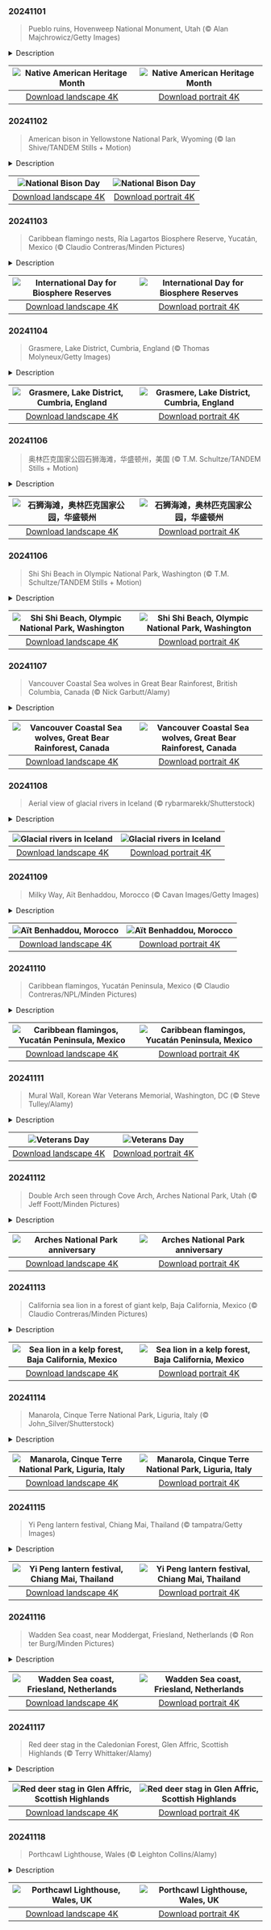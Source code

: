 

### 20241101

> Pueblo ruins, Hovenweep National Monument, Utah (© Alan Majchrowicz/Getty Images)

<details>
<summary>Description</summary>

> Today marks the start of Native American Heritage Month. Throughout November, we honor the history, traditions, stories, and languages of Native Peoples. The Indigenous Peoples of North America have played a significant role in shaping our country, including the food we eat and the medicines that heal us. In addition to being a celebration, this month is also a time to reflect on the issues that Native Peoples face, including civil and voting rights, land access, and education.
> 
> An important part of Native American heritage is the legacy that Indigenous Peoples have left on the landscape. One such place is Hovenweep National Monument on the Utah-Colorado border. Ancestral Pueblo people built the structures seen in today's image between 1200 and 1300 CE. All across Hovenweep are dwellings and circular and square towers. Although the purpose of these towers remains uncertain, they could have been used for defense, observing the stars, storing grain, or a combination of all of these. Here, the enduring legacy of America's Indigenous Peoples can still be felt.
> 
> 

</details>

| ![Native American Heritage Month](https://cn.bing.com/th?id=OHR.HovenweepRuins_EN-US3883549583_UHD.jpg&pid=hp&w=400&h=224&rs=1&c=4) | ![Native American Heritage Month](https://cn.bing.com/th?id=OHR.HovenweepRuins_EN-US3883549583_1080x1920.jpg&pid=hp&w=155&h=315&rs=1&c=4) |
|:---------:|:---------:|
| [Download landscape 4K](https://cn.bing.com/th?id=OHR.HovenweepRuins_EN-US3883549583_UHD.jpg) | [Download portrait 4K](https://cn.bing.com/th?id=OHR.HovenweepRuins_EN-US3883549583_1080x1920.jpg) |

### 20241102

> American bison in Yellowstone National Park, Wyoming (© Ian Shive/TANDEM Stills + Motion)

<details>
<summary>Description</summary>

> Once upon a time, in the boundless grasslands of North America, there roamed creatures of great strength and majesty—the American bison. These animals were a key part of life for many Native American tribes, providing food, clothing, and tools. Their population dwindled perilously low in the late 1800s, falling from as many as 60 million to fewer than 1,000 due to excessive hunting and disease. Enter a group of conservationists, ranchers, and Native Americans who stepped in to save the species. Now, over 500,000 bison roam again, many in protected areas like Yellowstone National Park, featured in today's image. Today, on National Bison Day, observed every first Saturday in November, we honor these noble creatures—a testament to the American spirit and the monumental conservation efforts to save them.
> 
> It's no wonder the bison was officially named the national mammal in 2016. From the buffalo nickel to state flags, they are a deeply embedded symbol in American culture. Bison are North America's largest mammals, and they have been introduced as far away as Russia. While the bison has made a heroic recovery, the story isn't over. These animals still face challenges, including habitat loss and hunting.
> 
> 

</details>

| ![National Bison Day](https://cn.bing.com/th?id=OHR.BisonYellowstone_EN-US4259322652_UHD.jpg&pid=hp&w=400&h=224&rs=1&c=4) | ![National Bison Day](https://cn.bing.com/th?id=OHR.BisonYellowstone_EN-US4259322652_1080x1920.jpg&pid=hp&w=155&h=315&rs=1&c=4) |
|:---------:|:---------:|
| [Download landscape 4K](https://cn.bing.com/th?id=OHR.BisonYellowstone_EN-US4259322652_UHD.jpg) | [Download portrait 4K](https://cn.bing.com/th?id=OHR.BisonYellowstone_EN-US4259322652_1080x1920.jpg) |

### 20241103

> Caribbean flamingo nests, Ría Lagartos Biosphere Reserve, Yucatán, Mexico (© Claudio Contreras/Minden Pictures)

<details>
<summary>Description</summary>

> Today is the International Day for Biosphere Reserves. Biosphere reserves may sound like a mouthful, but they're essentially nature's sweet spots— biodiverse places that are home to a huge variety of life. These reserves, recognized by UNESCO, keep ecosystems healthy, protect endangered species, and help regulate climate through forests, wetlands, and other crucial habitats. There are 759 biosphere reserves across 136 countries. From the lush greenery of the Sundarbans in India to the vast expanses of the Great Sandy Biosphere Reserve in Australia, each reserve is unique.
> 
> Let's visit another—the Ría Lagartos Biosphere Reserve in Yucatán, Mexico, a UNESCO-protected sanctuary since 2004. Its forests and savannas cradle over 550 vertebrate species, including 142 species found only here. There are over 400 bird species in this reserve, including a large population of flamingos whose nests are seen in today's image. Biosphere reserves are all about balance, and Ría Lagartos is a prime example. Fishing, ecotourism, and even salt production are done in ways that respect the environment.
> 
> 

</details>

| ![International Day for Biosphere Reserves](https://cn.bing.com/th?id=OHR.YucatanBiosphere_EN-US4019968428_UHD.jpg&pid=hp&w=400&h=224&rs=1&c=4) | ![International Day for Biosphere Reserves](https://cn.bing.com/th?id=OHR.YucatanBiosphere_EN-US4019968428_1080x1920.jpg&pid=hp&w=155&h=315&rs=1&c=4) |
|:---------:|:---------:|
| [Download landscape 4K](https://cn.bing.com/th?id=OHR.YucatanBiosphere_EN-US4019968428_UHD.jpg) | [Download portrait 4K](https://cn.bing.com/th?id=OHR.YucatanBiosphere_EN-US4019968428_1080x1920.jpg) |

### 20241104

> Grasmere, Lake District, Cumbria, England (© Thomas Molyneux/Getty Images)

<details>
<summary>Description</summary>

> A place where poetry, history, and nature blend—welcome to Grasmere in England's Lake District. The village was once the cherished residence of the celebrated poet William Wordsworth, who described Grasmere, with its valley and lake of the same name, as 'the loveliest spot that man hath found.' Here, visitors are greeted by old cottages and homes built from local bluish-green slate. Dove Cottage, Wordsworth's humble abode from 1799 to 1808, and the adjacent museum offer a dive into the poet's life. His later residence, Rydal Mount, continues the story just a short journey away. The heart of the village is St. Oswald's Church, which dates to the 13th century and is Wordsworth's final resting place. Not far from the church, the aroma of the renowned Grasmere Gingerbread, made from a secret recipe, will set visitors' mouths watering.
> 
> 
> 
> 

</details>

| ![Grasmere, Lake District, Cumbria, England](https://cn.bing.com/th?id=OHR.CumbriaAutumn_EN-US4102686749_UHD.jpg&pid=hp&w=400&h=224&rs=1&c=4) | ![Grasmere, Lake District, Cumbria, England](https://cn.bing.com/th?id=OHR.CumbriaAutumn_EN-US4102686749_1080x1920.jpg&pid=hp&w=155&h=315&rs=1&c=4) |
|:---------:|:---------:|
| [Download landscape 4K](https://cn.bing.com/th?id=OHR.CumbriaAutumn_EN-US4102686749_UHD.jpg) | [Download portrait 4K](https://cn.bing.com/th?id=OHR.CumbriaAutumn_EN-US4102686749_1080x1920.jpg) |

### 20241106

> 奥林匹克国家公园石狮海滩，华盛顿州，美国 (© T.M. Schultze/TANDEM Stills + Motion)

<details>
<summary>Description</summary>

> 奥林匹克国家公园始建于1938年，是一处未受污染的荒野胜地。该公园位于华盛顿州奥林匹克半岛，占地近1,440平方英里。从冰川覆盖的高山到温带雨林，这里的生态系统如迷宫般错综复杂，既是野生动物的家园，也是探险家和历史爱好者的度假胜地。公园内的石狮海滩宁静美丽，太平洋的浪花拍打着海蚀柱和沙岸，正如今天的图片所示。这个国家公园被认定为国际生物圈保护区，拥有600英里长的小径，徒步旅行者可以沿着海岸线徒步跋涉，在“拱门点”观赏海滩的海拱门。游客可以近距离观赏奥林匹斯山，这里有红胸䴓、冬鹪鹩和斑点猫头鹰等300多种鸟类。观赏完美景后，游客还可以在新月湖中畅游一番。阿拉瓦角以北的沿海荒野地区，包括那里的海滩，2000多年来一直是太平洋西北海岸马卡部落的家园，游客可以在附近的马卡保留地了解其文化。
> 
> 
> 
> 

</details>

| ![石狮海滩，奥林匹克国家公园，华盛顿州](https://cn.bing.com/th?id=OHR.ShiShiBeach_ZH-CN8685799566_UHD.jpg&pid=hp&w=400&h=224&rs=1&c=4) | ![石狮海滩，奥林匹克国家公园，华盛顿州](https://cn.bing.com/th?id=OHR.ShiShiBeach_ZH-CN8685799566_1080x1920.jpg&pid=hp&w=155&h=315&rs=1&c=4) |
|:---------:|:---------:|
| [Download landscape 4K](https://cn.bing.com/th?id=OHR.ShiShiBeach_ZH-CN8685799566_UHD.jpg) | [Download portrait 4K](https://cn.bing.com/th?id=OHR.ShiShiBeach_ZH-CN8685799566_1080x1920.jpg) |

### 20241106

> Shi Shi Beach in Olympic National Park, Washington (© T.M. Schultze/TANDEM Stills + Motion)

<details>
<summary>Description</summary>

> Olympic National Park, established in 1938, offers an escape into unspoiled wilderness. It covers nearly 1,440 square miles on Washington's Olympic Peninsula. With a labyrinth of ecosystems that range from glacier-capped mountains to temperate rainforests, the park is a home for wildlife and an International Biosphere Reserve. Within it lies Shi Shi Beach, a serene stretch where the Pacific laps against sea stacks and sandy shores, as seen in today's image.
> 
> From here, you can follow one of the park's many trails and trek along the coast to see the beach's sea arch at Point of the Arches, an outcrop that has over 30 sea stacks, columns of rock rising from the beach. Within the park, visitors can get a closer look at Mount Olympus, spot over 300 bird species like red-breasted nuthatches, winter wrens, and spotted owls. They can also take a refreshing swim in Lake Crescent. The coastal wilderness area north of Cape Alava, including Shi Shi Beach, has been home to the Makah Tribe of the Pacific Northwest Coast for over 2,000 years. Visitors can gain an insight into their culture at the nearby Makah Reservation.
> 
> 

</details>

| ![Shi Shi Beach, Olympic National Park, Washington](https://cn.bing.com/th?id=OHR.ShiShiBeach_EN-US4231457607_UHD.jpg&pid=hp&w=400&h=224&rs=1&c=4) | ![Shi Shi Beach, Olympic National Park, Washington](https://cn.bing.com/th?id=OHR.ShiShiBeach_EN-US4231457607_1080x1920.jpg&pid=hp&w=155&h=315&rs=1&c=4) |
|:---------:|:---------:|
| [Download landscape 4K](https://cn.bing.com/th?id=OHR.ShiShiBeach_EN-US4231457607_UHD.jpg) | [Download portrait 4K](https://cn.bing.com/th?id=OHR.ShiShiBeach_EN-US4231457607_1080x1920.jpg) |

### 20241107

> Vancouver Coastal Sea wolves in Great Bear Rainforest, British Columbia, Canada (© Nick Garbutt/Alamy)

<details>
<summary>Description</summary>

> Amidst the mist-covered cedars and Sitka spruces of Canada's Great Bear Rainforest, the Vancouver Coastal Sea wolf roams free. These canines thrive in this ecosystem in British Columbia, which stretches from the north of Vancouver Island to the Alaskan border. This unique subspecies of the gray wolf is specific to the region and leads a semi-aquatic lifestyle, swimming between islands in search of food. Unlike other wolf species, they have a marine-based diet, consisting of fish, clams, mussels, crabs, otters, and seals. These animals live in packs, communicating with each other through growls, barks, and whines, so they're often heard before they are seen.
> 
> 
> 
> 

</details>

| ![Vancouver Coastal Sea wolves, Great Bear Rainforest, Canada](https://cn.bing.com/th?id=OHR.CanadaWolves_EN-US4285635290_UHD.jpg&pid=hp&w=400&h=224&rs=1&c=4) | ![Vancouver Coastal Sea wolves, Great Bear Rainforest, Canada](https://cn.bing.com/th?id=OHR.CanadaWolves_EN-US4285635290_1080x1920.jpg&pid=hp&w=155&h=315&rs=1&c=4) |
|:---------:|:---------:|
| [Download landscape 4K](https://cn.bing.com/th?id=OHR.CanadaWolves_EN-US4285635290_UHD.jpg) | [Download portrait 4K](https://cn.bing.com/th?id=OHR.CanadaWolves_EN-US4285635290_1080x1920.jpg) |

### 20241108

> Aerial view of glacial rivers in Iceland (© rybarmarekk/Shutterstock)

<details>
<summary>Description</summary>

> Iceland's glacial rivers have shaped the landscape here in the land of fire and ice over thousands of years. The rivers seen in today's image are formed from the meltwater of vast glaciers like Vatnajökull, Langjökull, and Hofsjökull. Vatnajökull, the largest ice cap in Iceland, covers over 3,000 square miles—approximately 10% of the country's landmass. As the glaciers melt, the water carries fine sediments, creating a braided river system with a milky appearance that contrasts with the earthy tones of the volcanic terrain. Every spring and summer, the rivers swell with seasonal meltwater, continually shaping and reshaping the land. Aerial views reveal their intricate patterns, interwoven across the terrain toward the North Atlantic Ocean. The water also powers hydroelectric power stations, reinforcing Iceland's status as a leader in sustainable energy.
> 
> 
> 
> 

</details>

| ![Glacial rivers in Iceland](https://cn.bing.com/th?id=OHR.GlacialRivers_EN-US4356459123_UHD.jpg&pid=hp&w=400&h=224&rs=1&c=4) | ![Glacial rivers in Iceland](https://cn.bing.com/th?id=OHR.GlacialRivers_EN-US4356459123_1080x1920.jpg&pid=hp&w=155&h=315&rs=1&c=4) |
|:---------:|:---------:|
| [Download landscape 4K](https://cn.bing.com/th?id=OHR.GlacialRivers_EN-US4356459123_UHD.jpg) | [Download portrait 4K](https://cn.bing.com/th?id=OHR.GlacialRivers_EN-US4356459123_1080x1920.jpg) |

### 20241109

> Milky Way, Aït Benhaddou, Morocco (© Cavan Images/Getty Images)

<details>
<summary>Description</summary>

> Get ready for a starry Moroccan night! Stargazing here is truly magical, as the vast skies and minimal light pollution transform each evening into a dazzling display. Every star you see is part of our galaxy, the Milky Way, which appears as a creamy band of light in the darkest skies. In today's image, you can see this cosmic beauty glowing over Aït Benhaddou, a historic fortified village known as a ksar, in the Ouarzazate province of Morocco. This site was first fortified in the 11th century. It was a key stop on the ancient caravan trade route connecting the Sahara and the city of Marrakesh. Perched on a hillside by the Ounila River, this village is a cluster of buildings encircled by a protective wall, complete with towers and a gate.
> 
> The earthen clay architecture here, built from rammed earth, adobe, and wood, showcases traditional craftsmanship. This UNESCO World Heritage Site is celebrated for its authenticity and is known for preserving conventional building techniques and avoiding modern concrete.
> 
> 

</details>

| ![Aït Benhaddou, Morocco](https://cn.bing.com/th?id=OHR.MoroccoMilkyWay_EN-US4411505209_UHD.jpg&pid=hp&w=400&h=224&rs=1&c=4) | ![Aït Benhaddou, Morocco](https://cn.bing.com/th?id=OHR.MoroccoMilkyWay_EN-US4411505209_1080x1920.jpg&pid=hp&w=155&h=315&rs=1&c=4) |
|:---------:|:---------:|
| [Download landscape 4K](https://cn.bing.com/th?id=OHR.MoroccoMilkyWay_EN-US4411505209_UHD.jpg) | [Download portrait 4K](https://cn.bing.com/th?id=OHR.MoroccoMilkyWay_EN-US4411505209_1080x1920.jpg) |

### 20241110

> Caribbean flamingos, Yucatán Peninsula, Mexico (© Claudio Contreras/NPL/Minden Pictures)

<details>
<summary>Description</summary>

> Ever seen a group of flamingos take to the skies? If you have, there's a good chance they were Caribbean flamingos, also known as American flamingos, as seen in Yucatán Peninsula, Mexico, in today's image. Flamingos are referred to as a flamboyance when in a group, but they can also be called a stand, colony, or pat. The Caribbean flamingo is the largest flamingo species in the Americas and the only one native to North America. These vibrant birds are typically found around brackish and saltwater areas, like marshes, estuaries, and along coastlines. Because of their pink color, they're often confused with roseate spoonbills. However, their long necks and bent bills distinguish them from other wading birds like the great blue heron and wood stork.
> 
> Found across regions like the southeastern United States, northern South America, the Galápagos Islands, and Mexico's Yucatán Peninsula, Caribbean flamingos are well adapted for short migrations in search of food. Using long legs and webbed feet, they hunt shallow waters for shrimp, crustaceans, mollusks, fish, and algae. Their habitats are increasingly threatened by coastal development, pollution, and rising sea levels, putting their population at risk. Yet, Caribbean flamingos still amaze us when they soar gracefully through the skies.
> 
> 

</details>

| ![Caribbean flamingos, Yucatán Peninsula, Mexico](https://cn.bing.com/th?id=OHR.YucatanFlamingos_EN-US4470232432_UHD.jpg&pid=hp&w=400&h=224&rs=1&c=4) | ![Caribbean flamingos, Yucatán Peninsula, Mexico](https://cn.bing.com/th?id=OHR.YucatanFlamingos_EN-US4470232432_1080x1920.jpg&pid=hp&w=155&h=315&rs=1&c=4) |
|:---------:|:---------:|
| [Download landscape 4K](https://cn.bing.com/th?id=OHR.YucatanFlamingos_EN-US4470232432_UHD.jpg) | [Download portrait 4K](https://cn.bing.com/th?id=OHR.YucatanFlamingos_EN-US4470232432_1080x1920.jpg) |

### 20241111

> Mural Wall, Korean War Veterans Memorial, Washington, DC (© Steve Tulley/Alamy)

<details>
<summary>Description</summary>

> Freedom is not free, and nobody understands that better than veterans. Today, America honors its military men and women for their service. The holiday originally celebrated a temporary halt in fighting between Allied nations and Germany during World War I—the official end of the war came the following year in 1919. Armistice Day, as it was later named, commemorated this respite, and it became a federal holiday in 1938. A few years later, America fought in World War II, and later, the Korean War. As a result, Congress amended the holiday in 1954, exchanging the word 'Armistice' with 'Veterans' to include veterans of all the country's wars.
> 
> Today's image depicts the Mural Wall, one of five parts of the Korean War Veterans Memorial in Washington, D.C. Also known as 'The Forgotten War,' the three-year conflict began in 1950 and was one of America's most hard-fought wars. Near the National Mall, the Korean War Veterans Memorial honors the tens of thousands of US service personnel who died or went missing and more than 100,000 soldiers who were wounded.
> 
> 

</details>

| ![Veterans Day](https://cn.bing.com/th?id=OHR.VeteranReflections_EN-US4567357121_UHD.jpg&pid=hp&w=400&h=224&rs=1&c=4) | ![Veterans Day](https://cn.bing.com/th?id=OHR.VeteranReflections_EN-US4567357121_1080x1920.jpg&pid=hp&w=155&h=315&rs=1&c=4) |
|:---------:|:---------:|
| [Download landscape 4K](https://cn.bing.com/th?id=OHR.VeteranReflections_EN-US4567357121_UHD.jpg) | [Download portrait 4K](https://cn.bing.com/th?id=OHR.VeteranReflections_EN-US4567357121_1080x1920.jpg) |

### 20241112

> Double Arch seen through Cove Arch, Arches National Park, Utah (© Jeff Foott/Minden Pictures)

<details>
<summary>Description</summary>

> Red as far as the eye can see and clear blue skies overhead. Welcome to Arches National Park, Utah. The story of this otherworldly landscape starts 65 million years ago when a dry seabed stood here. Over time, geological forces warped and squeezed the land, twisting the sandstone into lumps and bumps. Later, wind and water carved out the arches, pinnacles, fins, and balanced rocks that now stand in this area. The park has more than 2,000 natural stone arches, the highest concentration of these structures anywhere on Earth. In today's image, we can see two of them: Double Arch, as seen through Cove Arch. The larger arch of Double Arch spans 144 feet and is 112 feet tall, the tallest and second-longest of the park's arches.
> 
> Humans arrived in the area around 10,000 years ago. Fremont and Ancestral Pueblo people lived here until the 14th century. Later, the Ute and Paiute tribes made their homes in the area. In 1929, it was declared a national monument. However, it wasn't until November 12, 1971, that it became a national park. Today, more than 1.8 million visitors come to Arches National Park every year.
> 
> 

</details>

| ![Arches National Park anniversary](https://cn.bing.com/th?id=OHR.CoveArch_EN-US4653050772_UHD.jpg&pid=hp&w=400&h=224&rs=1&c=4) | ![Arches National Park anniversary](https://cn.bing.com/th?id=OHR.CoveArch_EN-US4653050772_1080x1920.jpg&pid=hp&w=155&h=315&rs=1&c=4) |
|:---------:|:---------:|
| [Download landscape 4K](https://cn.bing.com/th?id=OHR.CoveArch_EN-US4653050772_UHD.jpg) | [Download portrait 4K](https://cn.bing.com/th?id=OHR.CoveArch_EN-US4653050772_1080x1920.jpg) |

### 20241113

> California sea lion in a forest of giant kelp, Baja California, Mexico (© Claudio Contreras/Minden Pictures)

<details>
<summary>Description</summary>

> Take a stroll along almost any marina from Costa Rica to Alaska, and you'll likely hear the playful barks of sea lions echo through the air. California sea lions, like the one pictured, are a common sight basking in the sun along the rocky shores of North America's western coast. These marine mammals, belonging to the pinniped group, are often mistaken for seals. An easy way to distinguish between them is by looking at their ears—sea lions have visible flaps, seals don't.
> 
> Sea lions also have a special relationship with giant kelp, seen in today's image from Baja California, Mexico. These towering underwater plants, which can grow up to 175 feet in ideal conditions, sway gently with the currents, creating beautiful scenery. Kelp forests are home to a diverse array of marine life, including sea lions, tiny invertebrates like snails, prawns, and jellyfish, and a wide range of fish, like cod, rockfish, and wrasse. Sea lions twist and turn through the thick kelp strands, hunting fish hiding within the leaves. They also use kelp as refuge from predators like sharks, blending in with the fronds of the brown algae to avoid detection. Kelp's rapid growth makes it an ideal habitat for marine life of all types to thrive.
> 
> 

</details>

| ![Sea lion in a kelp forest, Baja California, Mexico](https://cn.bing.com/th?id=OHR.KelpForest_EN-US4745308334_UHD.jpg&pid=hp&w=400&h=224&rs=1&c=4) | ![Sea lion in a kelp forest, Baja California, Mexico](https://cn.bing.com/th?id=OHR.KelpForest_EN-US4745308334_1080x1920.jpg&pid=hp&w=155&h=315&rs=1&c=4) |
|:---------:|:---------:|
| [Download landscape 4K](https://cn.bing.com/th?id=OHR.KelpForest_EN-US4745308334_UHD.jpg) | [Download portrait 4K](https://cn.bing.com/th?id=OHR.KelpForest_EN-US4745308334_1080x1920.jpg) |

### 20241114

> Manarola, Cinque Terre National Park, Liguria, Italy (© John_Silver/Shutterstock)

<details>
<summary>Description</summary>

> Known for its rows of pastel houses that stretch down to the Mediterranean Sea, Manarola, seen in today's image, is a picturesque village on the Italian Riviera. Perched on the rugged cliffs of the Ligurian coast, it's one of the five villages that make up Cinque Terre National Park, a UNESCO World Heritage Site. The name 'Manarola' might have evolved from the Latin 'Magna rota,' which means 'large wheel,' a nod to the village's historical mill wheel.
> 
> Believed to be the oldest village in the Cinque Terre, dating to 1338, Manarola's history is rooted in fishing and winemaking. Sciacchetrà, a dessert wine unique to this area, has long been immortalized in the verses of Italian poets. Take a walk along the Via dell'Amore, or 'Path of Love'—a scenic coastal trail connecting Manarola to its neighboring village, Riomaggiore—and you can sense the romance and charm that defines this region. Legend has it that the footpath became a meeting place for lovers from the two villages. Time slows down when you're in Manarola, and the magic of the country's coastal heritage comes to life.
> 
> 

</details>

| ![Manarola, Cinque Terre National Park, Liguria, Italy](https://cn.bing.com/th?id=OHR.ManarolaItaly_EN-US4826543395_UHD.jpg&pid=hp&w=400&h=224&rs=1&c=4) | ![Manarola, Cinque Terre National Park, Liguria, Italy](https://cn.bing.com/th?id=OHR.ManarolaItaly_EN-US4826543395_1080x1920.jpg&pid=hp&w=155&h=315&rs=1&c=4) |
|:---------:|:---------:|
| [Download landscape 4K](https://cn.bing.com/th?id=OHR.ManarolaItaly_EN-US4826543395_UHD.jpg) | [Download portrait 4K](https://cn.bing.com/th?id=OHR.ManarolaItaly_EN-US4826543395_1080x1920.jpg) |

### 20241115

> Yi Peng lantern festival, Chiang Mai, Thailand (© tampatra/Getty Images)

<details>
<summary>Description</summary>

> As twilight descends today, Chiang Mai, Thailand's second-largest city, will come alive with thousands of glowing lanterns for Yi Peng. Held on the full moon of the second month of the Lanna lunar calendar, this celebration is about letting go of negativity and embracing new beginnings. The highlight of the festival is the release of 'khom loi' or 'khom loy'—floating paper lanterns—into the night sky, which becomes a sea of warm, golden lights. People often write their hopes and dreams on the lanterns. They gather around temples and palaces to send their wishes skyward, hoping for good fortune in the year to come.
> 
> In addition to the lantern release, the city hosts vibrant parades, traditional dance performances, and stunning decorations. Yi Peng coincides with Loy Krathong, another festival where small, intricately crafted baskets, decorated with banana leaves, incense, and candles, are floated down rivers. Together, these festivals create a spectacle that draws visitors from across the world to witness the illumination of Chiang Mai.
> 
> 

</details>

| ![Yi Peng lantern festival, Chiang Mai, Thailand](https://cn.bing.com/th?id=OHR.YiPengLanterns_EN-US2889801198_UHD.jpg&pid=hp&w=400&h=224&rs=1&c=4) | ![Yi Peng lantern festival, Chiang Mai, Thailand](https://cn.bing.com/th?id=OHR.YiPengLanterns_EN-US2889801198_1080x1920.jpg&pid=hp&w=155&h=315&rs=1&c=4) |
|:---------:|:---------:|
| [Download landscape 4K](https://cn.bing.com/th?id=OHR.YiPengLanterns_EN-US2889801198_UHD.jpg) | [Download portrait 4K](https://cn.bing.com/th?id=OHR.YiPengLanterns_EN-US2889801198_1080x1920.jpg) |

### 20241116

> Wadden Sea coast, near Moddergat, Friesland, Netherlands (© Ron ter Burg/Minden Pictures)

<details>
<summary>Description</summary>

> If you've ever dreamed of walking on water, or something close to it, the Wadden Sea is the place for you. Tracing over 300 miles along the coast of the Netherlands, Germany, and Denmark, this UNESCO World Heritage Site offers a unique landscape of tidal flats and wetlands. In fact, it is the world's largest unbroken intertidal zone—underwater at high tide and exposed at low tide—of sand and mud flats. The area is also a playground for aquatic species such as houting fish, brown trout, and white-beaked dolphins, and is home to birds like waders and herons.
> 
> Pictured here is the Wadden Sea coast in Friesland, Netherlands. This coast is dotted with charming fishing villages and medieval churches. Mudflat hiking is a recreational pastime here—the Dutch call it wadlopen. As the tide recedes, mud-trampers can walk across the seabed, squishing through the mud and wading through shallow waters. Whether you're up for a wadlopen challenge or a seal-spotting safari, there's plenty of adventure to be found here. Just don't forget your boots—things are bound to get a little messy!
> 
> 

</details>

| ![Wadden Sea coast, Friesland, Netherlands](https://cn.bing.com/th?id=OHR.FrieslandNetherlands_EN-US3770890281_UHD.jpg&pid=hp&w=400&h=224&rs=1&c=4) | ![Wadden Sea coast, Friesland, Netherlands](https://cn.bing.com/th?id=OHR.FrieslandNetherlands_EN-US3770890281_1080x1920.jpg&pid=hp&w=155&h=315&rs=1&c=4) |
|:---------:|:---------:|
| [Download landscape 4K](https://cn.bing.com/th?id=OHR.FrieslandNetherlands_EN-US3770890281_UHD.jpg) | [Download portrait 4K](https://cn.bing.com/th?id=OHR.FrieslandNetherlands_EN-US3770890281_1080x1920.jpg) |

### 20241117

> Red deer stag in the Caledonian Forest, Glen Affric, Scottish Highlands (© Terry Whittaker/Alamy)

<details>
<summary>Description</summary>

> Striking appearance, strong presence, and impressive antlers—meet the red deer, photographed in the ancient forests of Glen Affric, one of Scotland's most beautiful valleys. Found across Europe, Asia, and parts of North Africa, this species is Britain's largest land mammal and an integral part of the Caledonian pinewoods, Scotland's coniferous forests. From featuring in cave art found throughout Europe to medieval hunting traditions, red deer have always held a special place in the human imagination. In many parts of the world, their image is synonymous with the wild, free spirit of nature. Glen Affric, with its lochs, moorlands, and mountains, provides the perfect habitat for these magnificent creatures. This national nature reserve is also popular with hikers, climbers, and nature enthusiasts.
> 
> The Scottish red deer is a subspecies that is slightly smaller than its counterparts in continental Europe. This species exhibits insular dwarfism, a process where large animals evolve to have smaller bodies over many generations.
> 
> 

</details>

| ![Red deer stag in Glen Affric, Scottish Highlands](https://cn.bing.com/th?id=OHR.RedStag_EN-US3910525623_UHD.jpg&pid=hp&w=400&h=224&rs=1&c=4) | ![Red deer stag in Glen Affric, Scottish Highlands](https://cn.bing.com/th?id=OHR.RedStag_EN-US3910525623_1080x1920.jpg&pid=hp&w=155&h=315&rs=1&c=4) |
|:---------:|:---------:|
| [Download landscape 4K](https://cn.bing.com/th?id=OHR.RedStag_EN-US3910525623_UHD.jpg) | [Download portrait 4K](https://cn.bing.com/th?id=OHR.RedStag_EN-US3910525623_1080x1920.jpg) |

### 20241118

> Porthcawl Lighthouse, Wales (© Leighton Collins/Alamy)

<details>
<summary>Description</summary>

> With waves crashing against its sturdy base and a stormy sea swirling around, this lighthouse in Porthcawl, on the south coast of Wales, has been standing resilient since 1860. At 30 feet tall, Porthcawl Lighthouse, designed by the eminent engineer James Walker, is often pictured being battered by waves when storms hit. The town's rugged coastline, with its hidden rocky coves, has always posed a perilous challenge to sailors. Porthcawl Lighthouse was built to help guide the increasing maritime traffic along the Bristol Channel. This cast-iron lighthouse was the last one in the UK to be powered by coal and gas. Although it was converted to electric power in 1997, the lighthouse still maintains its historical charm.
> 
> 
> 
> 

</details>

| ![Porthcawl Lighthouse, Wales, UK](https://cn.bing.com/th?id=OHR.PorthcawlLighthouse_EN-US4147042402_UHD.jpg&pid=hp&w=400&h=224&rs=1&c=4) | ![Porthcawl Lighthouse, Wales, UK](https://cn.bing.com/th?id=OHR.PorthcawlLighthouse_EN-US4147042402_1080x1920.jpg&pid=hp&w=155&h=315&rs=1&c=4) |
|:---------:|:---------:|
| [Download landscape 4K](https://cn.bing.com/th?id=OHR.PorthcawlLighthouse_EN-US4147042402_UHD.jpg) | [Download portrait 4K](https://cn.bing.com/th?id=OHR.PorthcawlLighthouse_EN-US4147042402_1080x1920.jpg) |